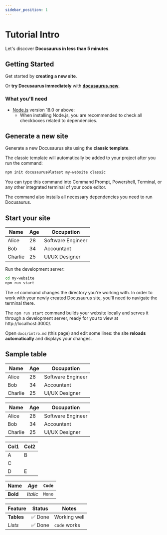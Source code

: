 ```yaml
---
sidebar_position: 1
---
```


# Tutorial Intro

Let's discover **Docusaurus in less than 5 minutes**.

## Getting Started

Get started by **creating a new site**.

Or **try Docusaurus immediately** with **[docusaurus.new](https://docusaurus.new)**.

### What you'll need

- [Node.js](https://nodejs.org/en/download/) version 18.0 or above:
  - When installing Node.js, you are recommended to check all checkboxes related to dependencies.

## Generate a new site

Generate a new Docusaurus site using the **classic template**.

The classic template will automatically be added to your project after you run the command:

```bash
npm init docusaurus@latest my-website classic
```

You can type this command into Command Prompt, Powershell, Terminal, or any other integrated terminal of your code editor.

The command also installs all necessary dependencies you need to run Docusaurus.

## Start your site

| Name    | Age | Occupation       |
|---------|-----|------------------|
| Alice   | 28  | Software Engineer|
| Bob     | 34  | Accountant       |
| Charlie | 25  | UI/UX Designer   |
Run the development server:

```bash
cd my-website
npm run start
```

The `cd` command changes the directory you're working with. In order to work with your newly created Docusaurus site, you'll need to navigate the terminal there.

The `npm run start` command builds your website locally and serves it through a development server, ready for you to view at http://localhost:3000/.

Open `docs/intro.md` (this page) and edit some lines: the site **reloads automatically** and displays your changes.

## Sample table

| Name    | Age | Occupation       |
|---------|-----|------------------|
| Alice   | 28  | Software Engineer|
| Bob     | 34  | Accountant       |
| Charlie | 25  | UI/UX Designer   |

| Name    | Age | Occupation       |
|---------|-----|------------------|
| Alice   | 28  | Software Engineer|
| Bob     | 34  | Accountant       |
| Charlie | 25  | UI/UX Designer   |

| Col1 | Col2 |
|------|------|
| A    | B    |
| C    |      |
| D    | E    |

| **Name** | *Age* | `Code` |
|----------|-------|--------|
| **Bold** | *Italic* | `Mono` |

| Feature | Status | Notes |
|---------|--------|-------|
| **Tables** | ✅ Done | Working well |
| *Lists* | ✅ Done | `code` works |
